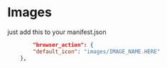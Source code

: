 # Images

just add this to your manifest.json

```json
    	"browser_action": {
		"default_icon": "images/IMAGE_NAME.HERE"
	},
```
